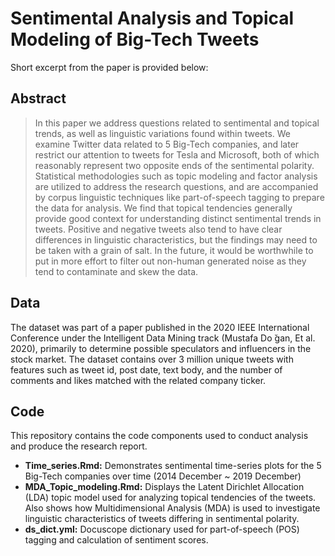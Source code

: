 # Sentimental Analysis and Topical Modeling of Big-Tech Tweets

Short excerpt from the paper is provided below:

## Abstract
> In this paper we address questions related to sentimental and topical trends, as well as linguistic variations found within tweets. We examine Twitter data related to 5 Big-Tech companies, and later restrict our attention to tweets for Tesla and Microsoft, both of which reasonably represent two opposite ends of the sentimental polarity. Statistical methodologies such as topic modeling and factor analysis are utilized to address the research questions, and are accompanied by corpus linguistic techniques like part-of-speech tagging to prepare the data for analysis. We find that topical tendencies generally provide good context for understanding distinct sentimental trends in tweets. Positive and negative tweets also tend to have clear differences in linguistic characteristics, but the findings may need to be taken with a grain of salt. In the future, it would be worthwhile to put in more effort to filter out non-human generated noise as they tend to contaminate and skew the data.

## Data
The dataset was part of a paper published in the 2020 IEEE International Conference under the Intelligent Data Mining track (Mustafa Do ̆gan, Et al. 2020), primarily to determine possible speculators and influencers in the stock market. The dataset contains over 3 million unique tweets with features such as tweet id, post date, text body, and the number of comments and likes matched with the related company ticker.

## Code
This repository contains the code components used to conduct analysis and produce the research report. 
- **Time_series.Rmd:** Demonstrates sentimental time-series plots for the 5 Big-Tech companies over time (2014 December ~ 2019 December)
- **MDA_Topic_modeling.Rmd:** Displays the Latent Dirichlet Allocation (LDA) topic model used for analyzing topical tendencies of the tweets. Also shows how Multidimensional Analysis (MDA) is used to investigate linguistic characteristics of tweets differing in sentimental polarity.
- **ds_dict.yml:** Docuscope dictionary used for part-of-speech (POS) tagging and calculation of sentiment scores.
